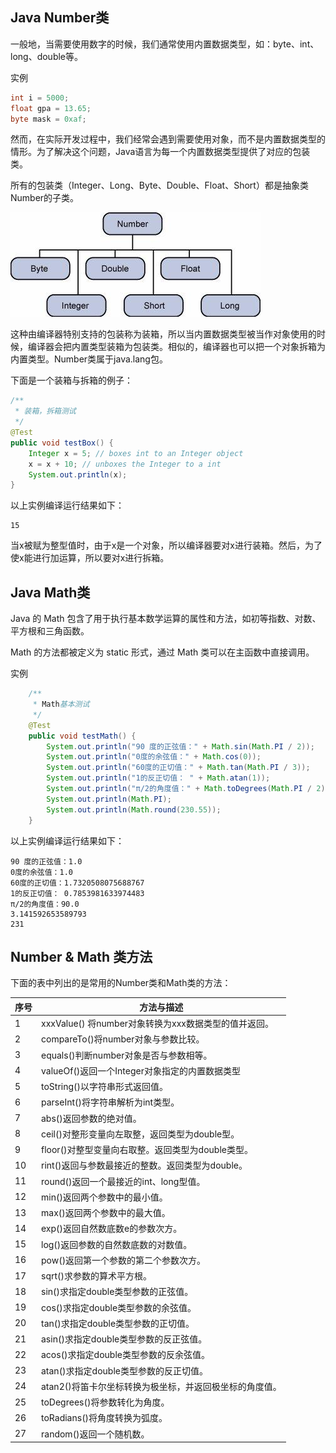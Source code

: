 ## Java Number类

一般地，当需要使用数字的时候，我们通常使用内置数据类型，如：byte、int、long、double等。

实例

```java
int i = 5000;
float gpa = 13.65;
byte mask = 0xaf;
```

然而，在实际开发过程中，我们经常会遇到需要使用对象，而不是内置数据类型的情形。为了解决这个问题，Java语言为每一个内置数据类型提供了对应的包装类。

所有的包装类（Integer、Long、Byte、Double、Float、Short）都是抽象类Number的子类。

![Number](./number1.jpg "Number类集")

这种由编译器特别支持的包装称为装箱，所以当内置数据类型被当作对象使用的时候，编译器会把内置类型装箱为包装类。相似的，编译器也可以把一个对象拆箱为内置类型。Number类属于java.lang包。

下面是一个装箱与拆箱的例子：

```java
/**
 * 装箱，拆箱测试
 */
@Test
public void testBox() {
	Integer x = 5; // boxes int to an Integer object
	x = x + 10; // unboxes the Integer to a int
	System.out.println(x);
}
```

以上实例编译运行结果如下：

```test
15
```

当x被赋为整型值时，由于x是一个对象，所以编译器要对x进行装箱。然后，为了使x能进行加运算，所以要对x进行拆箱。

## Java Math类

Java 的 Math 包含了用于执行基本数学运算的属性和方法，如初等指数、对数、平方根和三角函数。

Math 的方法都被定义为 static 形式，通过 Math 类可以在主函数中直接调用。

实例

```java
	/**
	 * Math基本测试
	 */
	@Test
	public void testMath() {
		System.out.println("90 度的正弦值：" + Math.sin(Math.PI / 2));
		System.out.println("0度的余弦值：" + Math.cos(0));
		System.out.println("60度的正切值：" + Math.tan(Math.PI / 3));
		System.out.println("1的反正切值： " + Math.atan(1));
		System.out.println("π/2的角度值：" + Math.toDegrees(Math.PI / 2));
		System.out.println(Math.PI);
		System.out.println(Math.round(230.55));
	}
```

以上实例编译运行结果如下：

```text
90 度的正弦值：1.0
0度的余弦值：1.0
60度的正切值：1.7320508075688767
1的反正切值： 0.7853981633974483
π/2的角度值：90.0
3.141592653589793
231
```

## Number & Math 类方法

下面的表中列出的是常用的Number类和Math类的方法：

序号|方法与描述
------|------
1 | xxxValue() 将number对象转换为xxx数据类型的值并返回。
2 | compareTo()将number对象与参数比较。
3 | equals()判断number对象是否与参数相等。
4 | valueOf()返回一个Integer对象指定的内置数据类型
5 | toString()以字符串形式返回值。
6 | parseInt()将字符串解析为int类型。
7 | abs()返回参数的绝对值。
8 | ceil()对整形变量向左取整，返回类型为double型。
9 | floor()对整型变量向右取整。返回类型为double类型。
10 | rint()返回与参数最接近的整数。返回类型为double。
11 | round()返回一个最接近的int、long型值。
12 | min()返回两个参数中的最小值。
13 | max()返回两个参数中的最大值。
14 | exp()返回自然数底数e的参数次方。
15 | log()返回参数的自然数底数的对数值。
16 | pow()返回第一个参数的第二个参数次方。
17 | sqrt()求参数的算术平方根。
18 | sin()求指定double类型参数的正弦值。
19 | cos()求指定double类型参数的余弦值。
20 | tan()求指定double类型参数的正切值。
21 | asin()求指定double类型参数的反正弦值。
22 | acos()求指定double类型参数的反余弦值。
23 | atan()求指定double类型参数的反正切值。
24 | atan2()将笛卡尔坐标转换为极坐标，并返回极坐标的角度值。
25 | toDegrees()将参数转化为角度。
26 | toRadians()将角度转换为弧度。
27 | random()返回一个随机数。